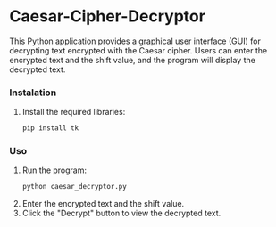 # Caesar-Cipher-Decryptor
This Python application provides a graphical user interface (GUI) for decrypting text encrypted with the Caesar cipher. Users can enter the encrypted text and the shift value, and the program will display the decrypted text.

### Instalation
1. Install the required libraries:
   ```bash
   pip install tk
   ```

### Uso
1. Run the program:
   ```bash
   python caesar_decryptor.py
   ```
2. Enter the encrypted text and the shift value.
3. Click the "Decrypt" button to view the decrypted text.


